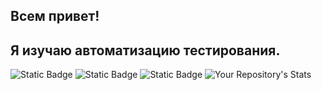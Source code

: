 ## Всем привет!
## Я изучаю автоматизацию тестирования.
 ![Static Badge](https://img.shields.io/badge/JAVA%20-%23FF0000)
 ![Static Badge](https://img.shields.io/badge/Selenide%20-%23FFFF00)
 ![Static Badge](https://img.shields.io/badge/Selenium%20-%23FFA500)
 ![Your Repository's Stats](https://github-readme-stats.vercel.app/api?username=ArtemGuschin8876&show_icons=true)
